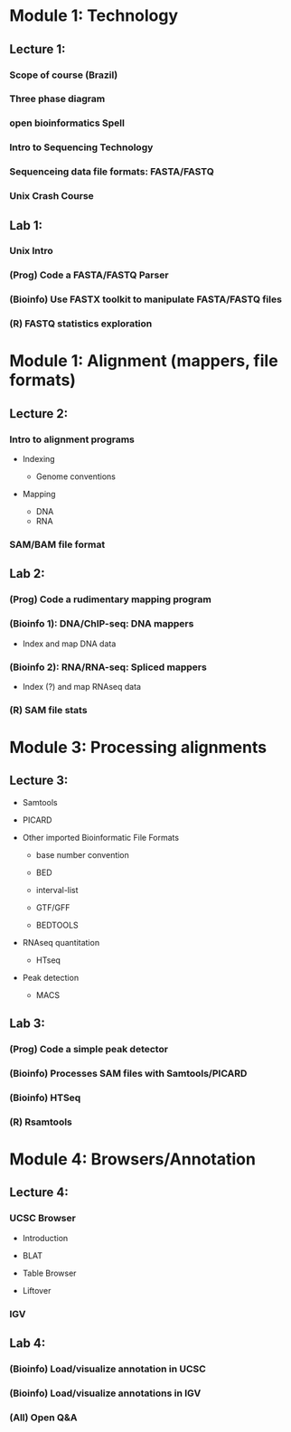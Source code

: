# Module 1: Technology
## Lecture 1: 

### Scope of course (Brazil)

### Three phase diagram

### open bioinformatics Spell

### Intro to Sequencing Technology

### Sequenceing data file formats: FASTA/FASTQ

### Unix Crash Course

## Lab 1:

### Unix Intro

### (Prog) Code a FASTA/FASTQ Parser

### (Bioinfo) Use FASTX toolkit to manipulate FASTA/FASTQ files

### (R) FASTQ statistics exploration

# Module 1: Alignment (mappers, file formats)
## Lecture 2: 

### Intro to alignment programs
* Indexing
	* Genome conventions

* Mapping
	* DNA
	* RNA

### SAM/BAM file format

## Lab 2:

### (Prog) Code a rudimentary mapping program

### (Bioinfo 1): DNA/ChIP-seq: DNA mappers

* Index and map DNA data
	 
### (Bioinfo 2): RNA/RNA-seq: Spliced mappers

* Index (?) and map RNAseq data
	
### (R) SAM file stats

# Module 3: Processing alignments

## Lecture 3:

* Samtools

* PICARD

* Other imported Bioinformatic File Formats

	* base number convention
	* BED
	* interval-list
	* GTF/GFF
	
	* BEDTOOLS

* RNAseq quantitation

	* HTseq

* Peak detection

	* MACS

## Lab 3:

### (Prog) Code a simple peak detector

### (Bioinfo) Processes SAM files with Samtools/PICARD	

### (Bioinfo) HTSeq

### (R) Rsamtools


# Module 4: Browsers/Annotation

## Lecture 4:

### UCSC Browser

* Introduction

* BLAT

* Table Browser

* Liftover

### IGV

## Lab 4:

### (Bioinfo) Load/visualize annotation in UCSC 

### (Bioinfo) Load/visualize annotations in IGV

### (All) Open Q&A
